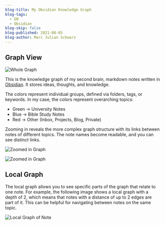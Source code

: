 ```yaml
---
blog-title: My Obsidian Knowledge Graph
blog-tags:
  - EN
  - Obsidian
blog-skip: false
blog-published: 2021-08-05
blog-author: Marc Julian Schwarz
---
```

## Graph View 

![Whole Graph](/images/graph_full.jpg)

This is the knowledge graph of my second brain, markdown notes written in [Obsidian](https://obsidian.md/). It stores ideas, thoughts, and knowledge.

The colors represent individual groups, defined via folders, tags, or keywords. In my case, the colors represent overarching topics:

-  Green → University Notes
-  Blue → Bible Study Notes
-  Red → Other (Inbox, Projects, Blog, Private)

Zooming in reveals the more complex graph structure with its links between notes of different topics. The note names become readable, and you can see distinct links.


![Zoomed in Graph](/images/graph2.jpg)

![Zoomed in Graph](/images/graph4.jpg)

## Local Graph 

The local graph allows you to see specific parts of the graph that relate to one note. For example, the following image shows a local graph with a depth of 2, which means that notes with a distance of up to 2 edges are part of it. This can be helpful for navigating between notes on the same topic.

![Local Graph of Note](/images/local_graph.jpg)


